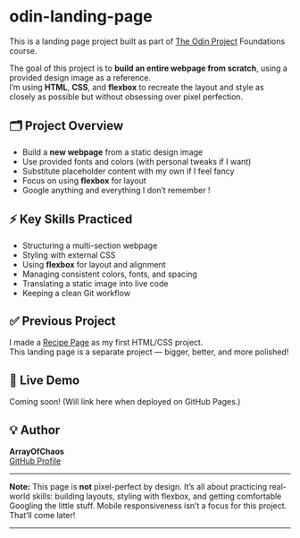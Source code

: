 # odin-landing-page

This is a landing page project built as part of [The Odin Project](https://www.theodinproject.com/) Foundations course.

The goal of this project is to **build an entire webpage from scratch**, using a provided design image as a reference.  
I’m using **HTML**, **CSS**, and **flexbox** to recreate the layout and style as closely as possible but without obsessing over pixel perfection.

## 🗂️ Project Overview

- Build a **new webpage** from a static design image  
- Use provided fonts and colors (with personal tweaks if I want)  
- Substitute placeholder content with my own if I feel fancy  
- Focus on using **flexbox** for layout  
- Google anything and everything I don’t remember !

## ⚡ Key Skills Practiced

- Structuring a multi-section webpage  
- Styling with external CSS  
- Using **flexbox** for layout and alignment  
- Managing consistent colors, fonts, and spacing  
- Translating a static image into live code  
- Keeping a clean Git workflow

## ✅ Previous Project

I made a [Recipe Page](https://arrayofchaos.github.io/proj-recipes/index.html) as my first HTML/CSS project.  
This landing page is a separate project — bigger, better, and more polished!

## 🚀 Live Demo

Coming soon! (Will link here when deployed on GitHub Pages.)

## 💡 Author

**ArrayOfChaos**  
[GitHub Profile](https://github.com/arrayofchaos)

---

**Note:** This page is **not** pixel-perfect by design. It’s all about practicing real-world skills: building layouts, styling with flexbox, and getting comfortable Googling the little stuff. Mobile responsiveness isn’t a focus for this project. That’ll come later!



---


